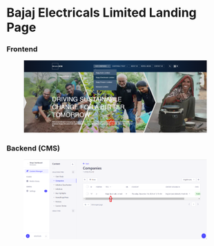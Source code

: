 # Bajaj Electricals Limited Landing Page

### **Frontend**

<figure><img src="../../.gitbook/assetsBEL/Bajajelectricals-section.png" alt=""><figcaption></figcaption></figure>

### Backend (CMS)

<figure><img src="../../.gitbook/assetsBEL/Bajajelectricals-section-cms.png" alt=""><figcaption></figcaption></figure>
